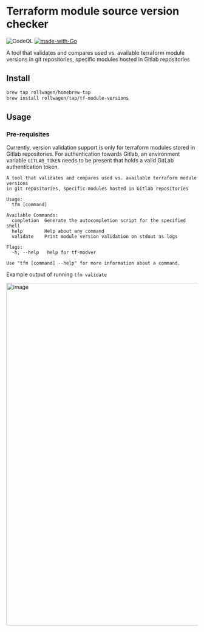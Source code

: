 # Terraform module source version checker

![CodeQL](https://github.com/rollwagen/tf-module-versions/workflows/CodeQL/badge.svg)
[![made-with-Go](https://img.shields.io/badge/Made%20with-Go-1f425f.svg)](http://golang.org)

A tool that validates and compares used vs. available terraform module versions
in git repositories, specific modules hosted in Gitlab repositories

## Install

```sh
brew tap rollwagen/homebrew-tap
brew install rollwagen/tap/tf-module-versions
```

## Usage

### Pre-requisites

Currently, version validation support is only for terraform modules stored
in Gitlab repositories.
For authentication towards Gitlab, an environment variable `GITLAB_TOKEN`
needs to be present that holds a valid GitLab authentication token.

```text
A tool that validates and compares used vs. available terraform module versions
in git repositories, specific modules hosted in Gitlab repositories

Usage:
  tfm [command]

Available Commands:
  completion  Generate the autocompletion script for the specified shell
  help        Help about any command
  validate    Print module version validation on stdout as logs

Flags:
  -h, --help   help for tf-modver

Use "tfm [command] --help" for more information about a command.
```

Example output of running `tfm validate`

<img width="901" alt="image" src="https://user-images.githubusercontent.com/7364201/179170042-5649e5f1-dc31-4e00-9a4d-8e4c7c5773df.png">
